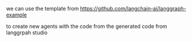 

we can use the template from 
https://github.com/langchain-ai/langgraph-example

to create new agents with the code from the generated code from langgrpah studio